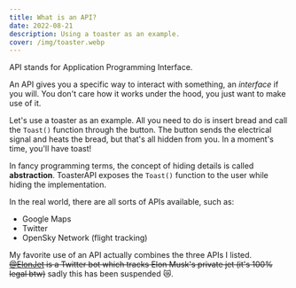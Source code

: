 ```yaml
---
title: What is an API?
date: 2022-08-21
description: Using a toaster as an example.
cover: /img/toaster.webp
---
```


API stands for Application Programming Interface.

An API gives you a specific way to interact with something, an _interface_ if you will. You don't care how it works under the hood, you just want to make use of it.

Let's use a toaster as an example. All you need to do is insert bread and call the `Toast()` function through the button. The button sends the electrical signal and heats the bread, but that's all hidden from you. In a moment's time, you'll have toast!

In fancy programming terms, the concept of hiding details is called **abstraction**. ToasterAPI exposes the `Toast()` function to the user while hiding the implementation.

In the real world, there are all sorts of APIs available, such as:

- Google Maps
- Twitter
- OpenSky Network (flight tracking)

My favorite use of an API actually combines the three APIs I listed. ~~[@ElonJet](https://twitter.com/ElonJet) is a Twitter bot which tracks Elon Musk's private jet (it's 100% legal btw)~~ sadly this has been suspended 😿.
